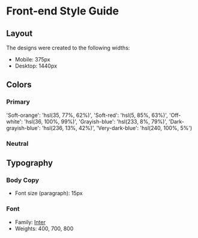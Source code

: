 # Front-end Style Guide

## Layout

The designs were created to the following widths:

- Mobile: 375px
- Desktop: 1440px

## Colors

### Primary

'Soft-orange': 'hsl(35, 77%, 62%)',
'Soft-red': 'hsl(5, 85%, 63%)',
'Off-white': 'hsl(36, 100%, 99%)',
'Grayish-blue': 'hsl(233, 8%, 79%)',
'Dark-grayish-blue': 'hsl(236, 13%, 42%)',
'Very-dark-blue': 'hsl(240, 100%, 5%')

### Neutral


## Typography

### Body Copy

- Font size (paragraph): 15px

### Font

- Family: [Inter](https://fonts.google.com/specimen/Inter)
- Weights: 400, 700, 800
